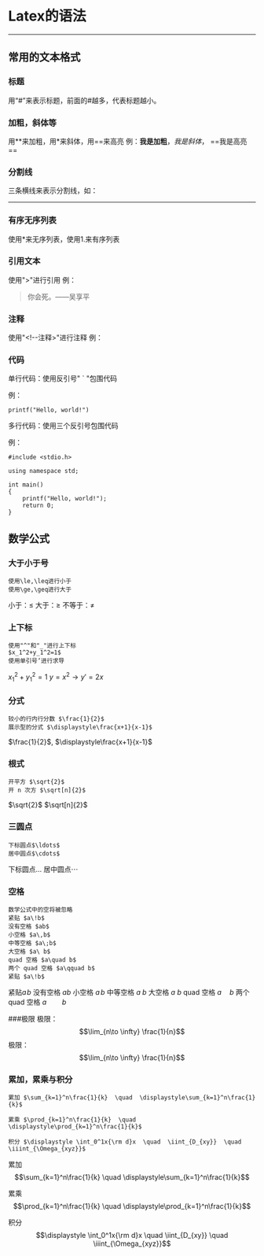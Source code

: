 # Latex的语法

---

## 常用的文本格式

### 标题

用“#”来表示标题，前面的#越多，代表标题越小。

### 加粗，斜体等
用**来加粗，用*来斜体，用==来高亮
例：**我是加粗**，*我是斜体*， ==我是高亮==

### 分割线

三条横线来表示分割线，如：

---

### 有序无序列表
使用*来无序列表，使用1.来有序列表

### 引用文本
使用">"进行引用
例：
> 你会死。——吴享平

### 注释
使用"<!--注释>"进行注释
例：
<!--你看不见我-->

### 代码

单行代码：使用反引号" ` "包围代码

例：

`printf("Hello, world!")`

多行代码：使用三个反引号包围代码

例：

```
#include <stdio.h>

using namespace std;

int main()
{
    printf("Hello, world!");
    return 0;
}
```

## 数学公式

### 大于小于号
    使用\le,\leq进行小于
    使用\ge,\geq进行大于

小于：$\le$
大于：$\ge$
不等于：$\ne$
### 上下标
    使用"^"和"_"进行上下标
    $x_1^2+y_1^2=1$
    使用单引号‘进行求导
$x_1^2+y_1^2=1$
$y=x^2\to y'=2x$

### 分式
    较小的行内行分数 $\frac{1}{2}$
    展示型的分式 $\displaystyle\frac{x+1}{x-1}$
$\frac{1}{2}$, $\displaystyle\frac{x+1}{x-1}$

### 根式
    开平方 $\sqrt{2}$
    开 n 次方 $\sqrt[n]{2}$
$\sqrt{2}$
$\sqrt[n]{2}$

### 三圆点
    下标圆点$\ldots$
    居中圆点$\cdots$
下标圆点$\ldots$
居中圆点$\cdots$

### 空格
    数学公式中的空将被忽略
    紧贴 $a\!b$
    没有空格 $ab$
    小空格 $a\,b$
    中等空格 $a\;b$
    大空格 $a\ b$
    quad 空格 $a\quad b$
    两个 quad 空格 $a\qquad b$
    紧贴 $a\!b$
紧贴$a\!b$
没有空格 $ab$
小空格 $a\,b$
中等空格 $a\;b$
大空格 $a\ b$
quad 空格 $a\quad b$
两个 quad 空格 $a\qquad b$

###极限
    极限：$$\lim_{n\to \infty} \frac{1}{n}$$
极限：$$\lim_{n\to \infty} \frac{1}{n}$$


### 累加，累乘与积分
    累加 $\sum_{k=1}^n\frac{1}{k}  \quad  \displaystyle\sum_{k=1}^n\frac{1}{k}$

    累乘 $\prod_{k=1}^n\frac{1}{k}  \quad  \displaystyle\prod_{k=1}^n\frac{1}{k}$

    积分 $\displaystyle \int_0^1x{\rm d}x  \quad  \iint_{D_{xy}}  \quad  \iiint_{\Omega_{xyz}}$
累加 $$\sum_{k=1}^n\frac{1}{k}  \quad  \displaystyle\sum_{k=1}^n\frac{1}{k}$$

累乘 $$\prod_{k=1}^n\frac{1}{k}  \quad  \displaystyle\prod_{k=1}^n\frac{1}{k}$$

积分 $$\displaystyle \int_0^1x{\rm d}x  \quad  \iint_{D_{xy}}  \quad  \iiint_{\Omega_{xyz}}$$


